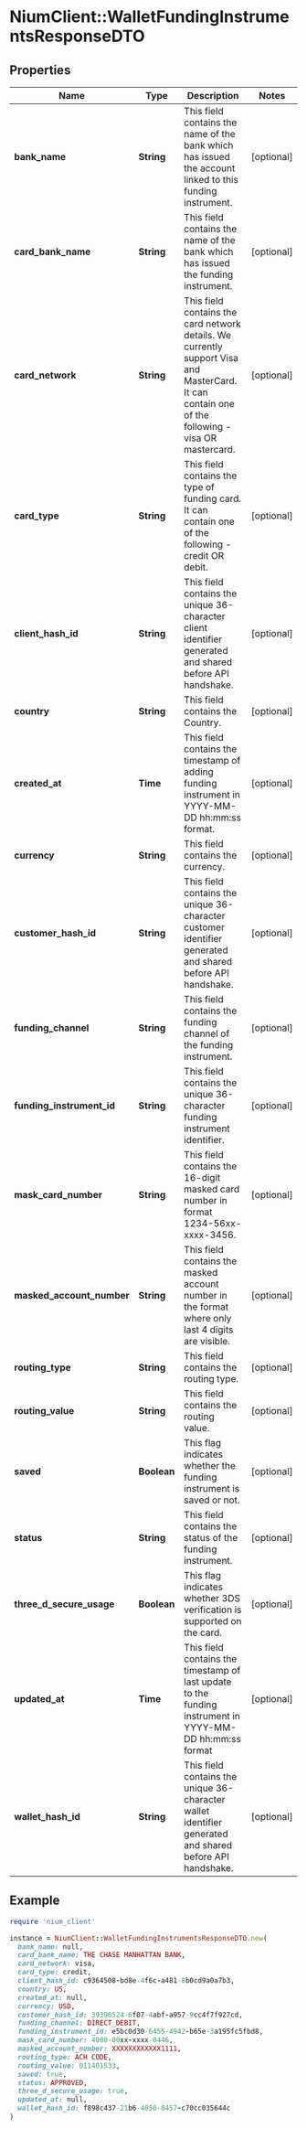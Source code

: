 # NiumClient::WalletFundingInstrumentsResponseDTO

## Properties

| Name | Type | Description | Notes |
| ---- | ---- | ----------- | ----- |
| **bank_name** | **String** | This field contains the name of the bank which has issued the account linked to this funding instrument. | [optional] |
| **card_bank_name** | **String** | This field contains the name of the bank which has issued the funding instrument. | [optional] |
| **card_network** | **String** | This field contains the card network details. We currently support Visa and MasterCard. It can contain one of the following - visa OR mastercard. | [optional] |
| **card_type** | **String** | This field contains the type of funding card. It can contain one of the following - credit OR debit. | [optional] |
| **client_hash_id** | **String** | This field contains the unique 36-character client identifier generated and shared before API handshake. | [optional] |
| **country** | **String** | This field contains the Country. | [optional] |
| **created_at** | **Time** | This field contains the timestamp of adding funding instrument in YYYY-MM-DD hh:mm:ss format. | [optional] |
| **currency** | **String** | This field contains the currency. | [optional] |
| **customer_hash_id** | **String** | This field contains the unique 36-character customer identifier generated and shared before API handshake. | [optional] |
| **funding_channel** | **String** | This field contains the funding channel of the funding instrument. | [optional] |
| **funding_instrument_id** | **String** | This field contains the unique 36-character funding instrument identifier. | [optional] |
| **mask_card_number** | **String** | This field contains the 16-digit masked card number in format 1234-56xx-xxxx-3456. | [optional] |
| **masked_account_number** | **String** | This field contains the masked account number in the format where only last 4 digits are visible. | [optional] |
| **routing_type** | **String** | This field contains the routing type. | [optional] |
| **routing_value** | **String** | This field contains the routing value. | [optional] |
| **saved** | **Boolean** | This flag indicates whether the funding instrument is saved or not. | [optional] |
| **status** | **String** | This field contains the status of the funding instrument. | [optional] |
| **three_d_secure_usage** | **Boolean** | This flag indicates whether 3DS verification is supported on the card. | [optional] |
| **updated_at** | **Time** | This field contains the timestamp of last update to the funding instrument in YYYY-MM-DD hh:mm:ss format | [optional] |
| **wallet_hash_id** | **String** | This field contains the unique 36-character wallet identifier generated and shared before API handshake. | [optional] |

## Example

```ruby
require 'nium_client'

instance = NiumClient::WalletFundingInstrumentsResponseDTO.new(
  bank_name: null,
  card_bank_name: THE CHASE MANHATTAN BANK,
  card_network: visa,
  card_type: credit,
  client_hash_id: c9364508-bd8e-4f6c-a481-8b0cd9a0a7b3,
  country: US,
  created_at: null,
  currency: USD,
  customer_hash_id: 39396524-6f07-4abf-a957-9cc4f7f927cd,
  funding_channel: DIRECT_DEBIT,
  funding_instrument_id: e5bc0d30-6455-4942-b65e-3a195fc5fbd8,
  mask_card_number: 4000-00xx-xxxx-0446,
  masked_account_number: XXXXXXXXXXXX1111,
  routing_type: ACH CODE,
  routing_value: 011401533,
  saved: true,
  status: APPROVED,
  three_d_secure_usage: true,
  updated_at: null,
  wallet_hash_id: f898c437-21b6-4050-8457-c70cc035644c
)
```

